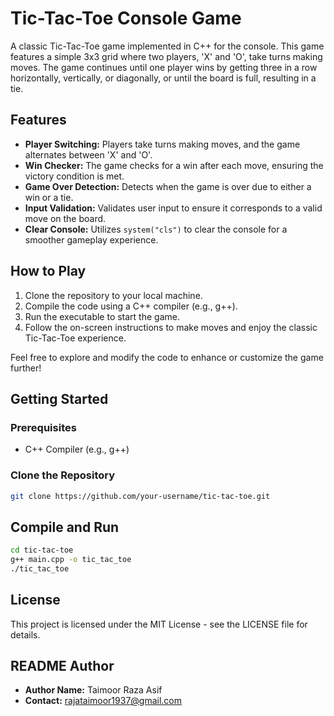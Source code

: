 # Tic-Tac-Toe Console Game

A classic Tic-Tac-Toe game implemented in C++ for the console. This game features a simple 3x3 grid where two players, 'X' and 'O', take turns making moves. The game continues until one player wins by getting three in a row horizontally, vertically, or diagonally, or until the board is full, resulting in a tie.

## Features

- **Player Switching:** Players take turns making moves, and the game alternates between 'X' and 'O'.
- **Win Checker:** The game checks for a win after each move, ensuring the victory condition is met.
- **Game Over Detection:** Detects when the game is over due to either a win or a tie.
- **Input Validation:** Validates user input to ensure it corresponds to a valid move on the board.
- **Clear Console:** Utilizes `system("cls")` to clear the console for a smoother gameplay experience.

## How to Play

1. Clone the repository to your local machine.
2. Compile the code using a C++ compiler (e.g., g++).
3. Run the executable to start the game.
4. Follow the on-screen instructions to make moves and enjoy the classic Tic-Tac-Toe experience.

Feel free to explore and modify the code to enhance or customize the game further!

## Getting Started

### Prerequisites

- C++ Compiler (e.g., g++)

### Clone the Repository

```bash
git clone https://github.com/your-username/tic-tac-toe.git
```

## Compile and Run

```bash
cd tic-tac-toe
g++ main.cpp -o tic_tac_toe
./tic_tac_toe
```


## License

This project is licensed under the MIT License - see the LICENSE file for details.


## README Author

- **Author Name:** Taimoor Raza Asif
- **Contact:** rajataimoor1937@gmail.com
